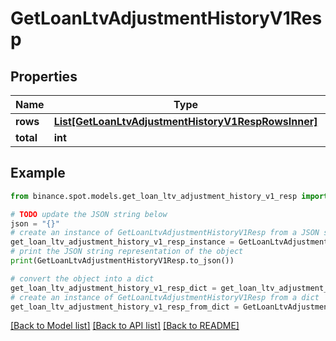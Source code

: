 # GetLoanLtvAdjustmentHistoryV1Resp


## Properties

Name | Type | Description | Notes
------------ | ------------- | ------------- | -------------
**rows** | [**List[GetLoanLtvAdjustmentHistoryV1RespRowsInner]**](GetLoanLtvAdjustmentHistoryV1RespRowsInner.md) |  | [optional] 
**total** | **int** |  | [optional] 

## Example

```python
from binance.spot.models.get_loan_ltv_adjustment_history_v1_resp import GetLoanLtvAdjustmentHistoryV1Resp

# TODO update the JSON string below
json = "{}"
# create an instance of GetLoanLtvAdjustmentHistoryV1Resp from a JSON string
get_loan_ltv_adjustment_history_v1_resp_instance = GetLoanLtvAdjustmentHistoryV1Resp.from_json(json)
# print the JSON string representation of the object
print(GetLoanLtvAdjustmentHistoryV1Resp.to_json())

# convert the object into a dict
get_loan_ltv_adjustment_history_v1_resp_dict = get_loan_ltv_adjustment_history_v1_resp_instance.to_dict()
# create an instance of GetLoanLtvAdjustmentHistoryV1Resp from a dict
get_loan_ltv_adjustment_history_v1_resp_from_dict = GetLoanLtvAdjustmentHistoryV1Resp.from_dict(get_loan_ltv_adjustment_history_v1_resp_dict)
```
[[Back to Model list]](../README.md#documentation-for-models) [[Back to API list]](../README.md#documentation-for-api-endpoints) [[Back to README]](../README.md)



